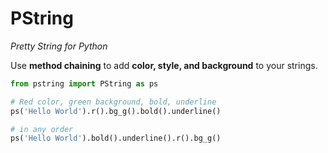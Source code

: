 # PString
_Pretty String for Python_

Use __method chaining__ to add __color, style, and background__ to your strings.

```python
from pstring import PString as ps

# Red color, green background, bold, underline
ps('Hello World').r().bg_g().bold().underline()

# in any order
ps('Hello World').bold().underline().r().bg_g()
```